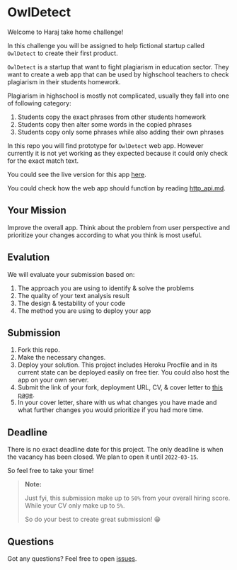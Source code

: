 # OwlDetect

Welcome to Haraj take home challenge!

In this challenge you will be assigned to help fictional startup called `OwlDetect` to create their first product. 

`OwlDetect` is a startup that want to fight plagiarism in education sector. They want to create a web app that can be used by highschool teachers to check plagiarism in their students homework.

Plagiarism in highschool is mostly not complicated, usually they fall into one of following category:

1. Students copy the exact phrases from other students homework
2. Students copy then alter some words in the copied phrases
3. Students copy only some phrases while also adding their own phrases

In this repo you will find prototype for `OwlDetect` web app. However currently it is not yet working as they expected because it could only check for the exact match text.

You could see the live version for this app [here](https://dry-woodland-18779.herokuapp.com/).

You could check how the web app should function by reading [http_api.md](./http_api.md).

## Your Mission

Improve the overall app. Think about the problem from user perspective and prioritize your changes according to what you think is most useful.

## Evalution

We will evaluate your submission based on:

1. The approach you are using to identify & solve the problems
2. The quality of your text analysis result
3. The design & testability of your code
4. The method you are using to deploy your app

## Submission

1. Fork this repo.
2. Make the necessary changes.
3. Deploy your solution. This project includes Heroku Procfile and in its current state can be deployed easily on free tier. You could also host the app on your own server.
4. Submit the link of your fork, deployment URL, CV, & cover letter to [this page](https://stackoverflow.com/jobs/558729?so_medium=Talent&so_source=Talent).
5. In your cover letter, share with us what changes you have made and what further changes you would prioritize if you had more time.

## Deadline

There is no exact deadline date for this project. The only deadline is when the vacancy has been closed. We plan to open it until `2022-03-15`.

So feel free to take your time!

> **Note:**
>
> Just fyi, this submission make up to `50%` from your overall hiring score. While your CV only make up to `5%`.
>
> So do your best to create great submission! 😁

## Questions

Got any questions? Feel free to open [issues](https://github.com/riandyrn/owldetect/issues).